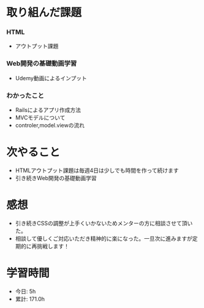 # 取り組んだ課題
### HTML
* アウトプット課題
### Web開発の基礎動画学習
* Udemy動画によるインプット
### わかったこと
* Railsによるアプリ作成方法
* MVCモデルについて
* controler,model.viewの流れ
# 次やること
* HTMLアウトプット課題は毎週4日は少しでも時間を作って続けます
* 引き続きWeb開発の基礎動画学習
# 感想
* 引き続きCSSの調整が上手くいかないためメンターの方に相談させて頂いた。
* 相談して優しくご対応いただき精神的に楽になった。一旦次に進みますが定期的に再挑戦します！
# 学習時間
* 今日: 5h
* 累計: 171.0h
